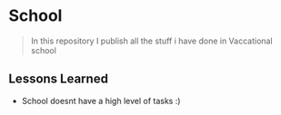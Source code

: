 # School

>In this repository I publish all the stuff i have done in Vaccational school

## Lessons Learned
- School doesnt have a high level of tasks :)
